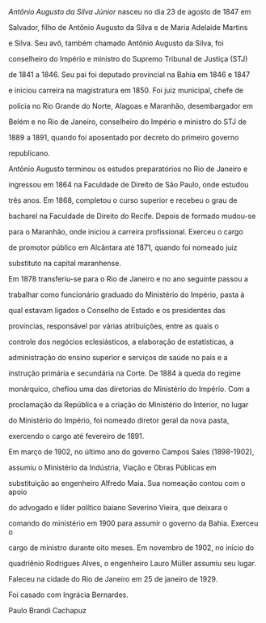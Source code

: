 

*Antônio Augusto da Silva Júnior* nasceu no dia 23 de agosto de 1847 em

Salvador, filho de Antônio Augusto da Silva e de Maria Adelaide Martins

e Silva. Seu avô, também chamado Antônio Augusto da Silva, foi

conselheiro do Império e ministro do Supremo Tribunal de Justiça (STJ)

de 1841 a 1846. Seu pai foi deputado provincial na Bahia em 1846 e 1847

e iniciou carreira na magistratura em 1850. Foi juiz municipal, chefe de

polícia no Rio Grande do Norte, Alagoas e Maranhão, desembargador em

Belém e no Rio de Janeiro, conselheiro do Império e ministro do STJ de

1889 a 1891, quando foi aposentado por decreto do primeiro governo

republicano.



Antônio Augusto terminou os estudos preparatórios no Rio de Janeiro e

ingressou em 1864 na Faculdade de Direito de São Paulo, onde estudou

três anos. Em 1868, completou o curso superior e recebeu o grau de

bacharel na Faculdade de Direito do Recife. Depois de formado mudou-se

para o Maranhão, onde iniciou a carreira profissional. Exerceu o cargo

de promotor público em Alcântara até 1871, quando foi nomeado juiz

substituto na capital maranhense.



Em 1878 transferiu-se para o Rio de Janeiro e no ano seguinte passou a

trabalhar como funcionário graduado do Ministério do Império, pasta à

qual estavam ligados o Conselho de Estado e os presidentes das

províncias, responsável por várias atribuições, entre as quais o

controle dos negócios eclesiásticos, a elaboração de estatísticas, a

administração do ensino superior e serviços de saúde no país e a

instrução primária e secundária na Corte. De 1884 à queda do regime

monárquico, chefiou uma das diretorias do Ministério do Império. Com a

proclamação da República e a criação do Ministério do Interior, no lugar

do Ministério do Império, foi nomeado diretor geral da nova pasta,

exercendo o cargo até fevereiro de 1891.



Em março de 1902, no último ano do governo Campos Sales (1898-1902),

assumiu o Ministério da Indústria, Viação e Obras Públicas em

substituição ao engenheiro Alfredo Maia. Sua nomeação contou com o apoio

do advogado e líder político baiano Severino Vieira, que deixara o

comando do ministério em 1900 para assumir o governo da Bahia. Exerceu o

cargo de ministro durante oito meses. Em novembro de 1902, no início do

quadriênio Rodrigues Alves, o engenheiro Lauro Müller assumiu seu lugar.



Faleceu na cidade do Rio de Janeiro em 25 de janeiro de 1929.



Foi casado com Ingrácia Bernardes.



Paulo Brandi Cachapuz



